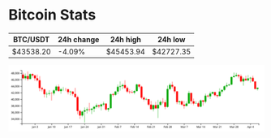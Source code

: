 # Bitcoin Stats

BTC/USDT|24h change|24h high|24h low|
|---|---|---|---|
|$43538.20|-4.09%|$45453.94|$42727.35|

<img src="./chart.svg">
